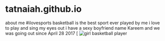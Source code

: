 # tatnaiah.github.io
about me
#ilovesports
basketball is the best sport ever played by me 
i love to play and sing my eyes out
i have a sexy boyfriend name Kareem and we was going out since April 28 2017
[
![girl basketball player](https://www.carstickers.com/prodimages/2556-basketball-player-girl-sticker.png)
